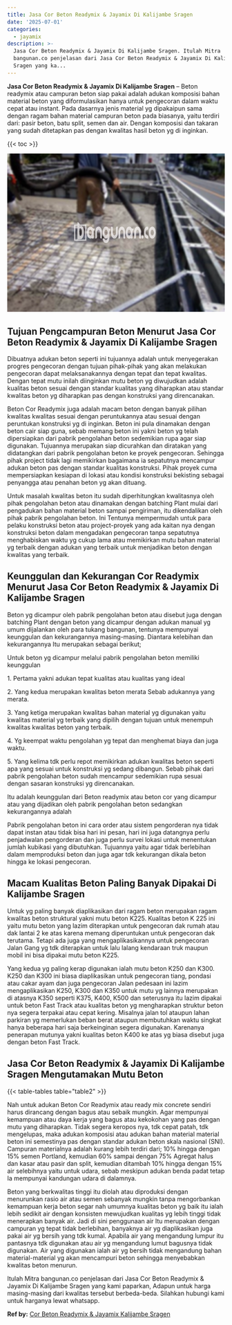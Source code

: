 ```yaml
---
title: Jasa Cor Beton Readymix & Jayamix Di Kalijambe Sragen
date: '2025-07-01'
categories:
  - jayamix
description: >-
  Jasa Cor Beton Readymix & Jayamix Di Kalijambe Sragen. Itulah Mitra
  bangunan.co penjelasan dari Jasa Cor Beton Readymix & Jayamix Di Kalijambe
  Sragen yang ka...
---
```


**Jasa Cor Beton Readymix & Jayamix Di Kalijambe Sragen** – Beton readymix atau campuran beton siap pakai adalah adukan komposisi bahan material beton yang diformulasikan hanya untuk pengecoran dalam waktu cepat atau instant. Pada dasarnya jenis material yg dipakaipun sama dengan ragam bahan material campuran beton pada biasanya, yaitu terdiri dari: pasir beton, batu split, semen dan air. Dengan komposisi dan takaran yang sudah ditetapkan pas dengan kwalitas hasil beton yg di inginkan.

{{< toc >}}

![Jasa Cor Beton Readymix & Jayamix Di Kalijambe Sragen](/images/jasa-cor-readymix-51.png)

## Tujuan Pengcampuran Beton Menurut Jasa Cor Beton Readymix & Jayamix Di Kalijambe Sragen

Dibuatnya adukan beton seperti ini tujuannya adalah untuk menyegerakan progres pengecoran dengan tujuan pihak-pihak yang akan melakukan pengecoran dapat melaksanakannya dengan tepat dan tepat kwalitas. Dengan tepat mutu inilah diinginkan mutu beton yg diwujudkan adalah kualitas beton sesuai dengan standar kualitas yang diharapkan atau standar kwalitas beton yg diharapkan pas dengan konstruksi yang direncanakan.

Beton Cor Readymix juga adalah macam beton dengan banyak pilihan kwalitas kwalitas sesuai dengan peruntukannya atau sesuai dengan peruntukan konstruksi yg di inginkan. Beton ini pula dinamakan dengan beton cair siap guna, sebab memang beton ini yakni beton yg telah dipersiapkan dari pabrik pengolahan beton sedemikian rupa agar siap digunakan. Tujuannya merupakan siap dicurahkan dan diratakan yang didatangkan dari pabrik pengolahan beton ke proyek pengecoran. Sehingga pihak project tidak lagi memikirkan bagaimana ia sepatutnya mencampur adukan beton pas dengan standar kualitas konstruksi. Pihak proyek cuma mempersiapkan kesiapan di lokasi atau kondisi konstruksi bekisting sebagai penyangga atau penahan beton yg akan dituang.

Untuk masalah kwalitas beton itu sudah diperhitungkan kwalitasnya oleh pihak pengolahan beton atau dinamakan dengan batching Plant mulai dari pengadukan bahan material beton sampai pengiriman, itu dikendalikan oleh pihak pabrik pengolahan beton. Ini Tentunya mempermudah untuk para pelaku konstruksi beton atau project-proyek yang ada kaitan nya dengan konstruksi beton dalam mengadakan pengecoran tanpa sepatutnya menghabiskan waktu yg cukup lama atau memikirkan mutu bahan material yg terbaik dengan adukan yang terbaik untuk menjadikan beton dengan kwalitas yang terbaik.

## Keunggulan dan Kekurangan Cor Readymix Menurut Jasa Cor Beton Readymix & Jayamix Di Kalijambe Sragen

Beton yg dicampur oleh pabrik pengolahan beton atau disebut juga dengan batching Plant dengan beton yang dicampur dengan adukan manual yg umum dijalankan oleh para tukang bangunan, tentunya mempunyai keunggulan dan kekurangannya masing-masing. Diantara kelebihan dan kekurangannya Itu merupakan sebagai berikut;

Untuk beton yg dicampur melalui pabrik pengolahan beton memiliki keunggulan

1\. Pertama yakni adukan tepat kualitas atau kualitas yang ideal

2\. Yang kedua merupakan kwalitas beton merata Sebab adukannya yang merata.

3\. Yang ketiga merupakan kwalitas bahan material yg digunakan yaitu kwalitas material yg terbaik yang dipilih dengan tujuan untuk menempuh kwalitas kwalitas beton yang terbaik.

4\. Yg keempat waktu pengolahan yg tepat dan menghemat biaya dan juga waktu.

5\. Yang kelima tdk perlu repot memikirkan adukan kwalitas beton seperti apa yang sesuai untuk konstruksi yg sedang dibangun. Sebab pihak dari pabrik pengolahan beton sudah mencampur sedemikian rupa sesuai dengan sasaran konstruksi yg direncanakan.

Itu adalah keunggulan dari Beton readymix atau beton cor yang dicampur atau yang dijadikan oleh pabrik pengolahan beton sedangkan kekurangannya adalah

Pabrik pengolahan beton ini cara order atau sistem pengorderan nya tidak dapat instan atau tidak bisa hari ini pesan, hari ini juga datangnya perlu penjadwalan pengorderan dan juga perlu survei lokasi untuk menentukan jumlah kubikasi yang dibutuhkan. Tujuannya yaitu agar tidak berlebihan dalam memproduksi beton dan juga agar tdk kekurangan dikala beton hingga ke lokasi pengecoran.

## Macam Kualitas Beton Paling Banyak Dipakai Di Kalijambe Sragen

Untuk yg paling banyak diaplikasikan dari ragam beton merupakan ragam kwalitas beton struktural yakni mutu beton K225. Kualitas beton K 225 ini yaitu mutu beton yang lazim diterapkan untuk pengecoran dak rumah atau dak lantai 2 ke atas karena memang diperuntukan untuk pengecoran dak terutama. Tetapi ada juga yang mengaplikasikannya untuk pengecoran Jalan Gang yg tdk diterapkan untuk lalu lalang kendaraan truk maupun mobil ini bisa dipakai mutu beton K225.

Yang kedua yg paling kerap digunakan ialah mutu beton K250 dan K300. K250 dan K300 ini biasa diaplikasikan untuk pengecoran tiang, pondasi atau cakar ayam dan juga pengecoran Jalan pedesaan ini lazim mengaplikasikan K250, K300 dan K350 untuk mutu yg lainnya merupakan di atasnya K350 seperti K375, K400, K500 dan seterusnya itu lazim dipakai untuk beton Fast Track atau kualitas beton yg mengharapkan struktur beton nya segera terpakai atau cepat kering. Misalnya jalan tol ataupun lahan parkiran yg memerlukan beban berat ataupun membutuhkan waktu singkat hanya beberapa hari saja berkeinginan segera digunakan. Karenanya penerapan mutunya yakni kualitas beton K400 ke atas yg biasa disebut juga dengan beton Fast Track.

## Jasa Cor Beton Readymix & Jayamix Di Kalijambe Sragen Mengutamakan Mutu Beton

{{< table-tables table="table2" >}}

Nah untuk adukan Beton Cor Readymix atau ready mix concrete sendiri harus dirancang dengan bagus atau sebaik mungkin. Agar mempunyai kemampuan atau daya kerja yang bagus atau kekokohan yang pas dengan mutu yang diharapkan. Tidak segera keropos nya, tdk cepat patah, tdk mengelupas, maka adukan komposisi atau adukan bahan material material beton ini semestinya pas dengan standar adukan beton skala nasional (SNI). Campuran materialnya adalah kurang lebih terdiri dari; 10% hingga dengan 15% semen Portland, kemudian 60% sampai dengan 75% Agregat halus dan kasar atau pasir dan split, kemudian ditambah 10% hingga dengan 15% air selebihnya yaitu untuk udara, sebab meskipun adukan benda padat tetap Ia mempunyai kandungan udara di dalamnya.

Beton yang berkwalitas tinggi itu diolah atau diproduksi dengan menurunkan rasio air atau semen sebanyak mungkin tanpa mengorbankan kemampuan kerja beton segar nah umumnya kualitas beton yg baik itu ialah lebih sedikit air dengan konsisten mewujudkan kualitas yg lebih tinggi tidak menerapkan banyak air. Jadi di sini penggunaan air Itu merupakan dengan campuran yg tepat tidak berlebihan, banyaknya air yg diaplikasikan juga pakai air yg bersih yang tdk kumal. Apabila air yang mengandung lumpur itu pantasnya tdk digunakan atau air yg mengandung lumut bagusnya tidak digunakan. Air yang digunakan ialah air yg bersih tidak mengandung bahan material-material yg akan mencampuri beton sehingga menyebabkan kwalitas beton menurun.

Itulah Mitra bangunan.co penjelasan dari Jasa Cor Beton Readymix & Jayamix Di Kalijambe Sragen yang kami paparkan, Adapun untuk harga masing-masing dari kwalitas tersebut berbeda-beda. Silahkan hubungi kami untuk harganya lewat whatsapp.

**Ref by:** [Cor Beton Readymix & Jayamix Kalijambe Sragen](https://id.wikipedia.org/wiki/Cor)
